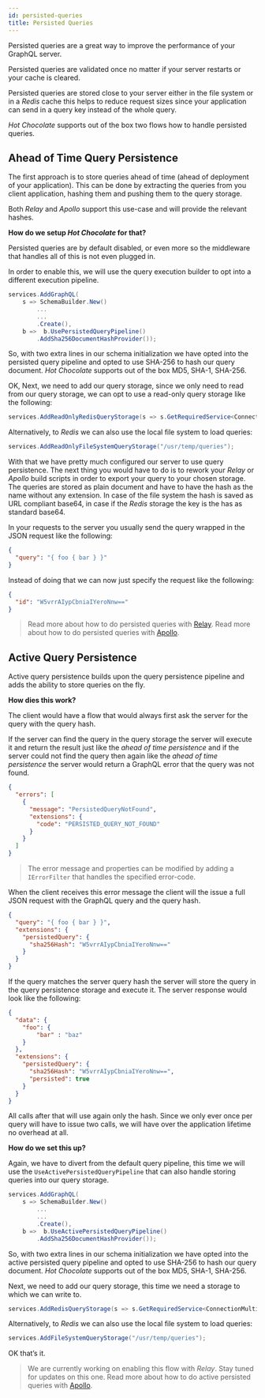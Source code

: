 ```yaml
---
id: persisted-queries
title: Persisted Queries
---
```


Persisted queries are a great way to improve the performance of your GraphQL server.

Persisted queries are validated once no matter if your server restarts or your cache is cleared.

Persisted queries are stored close to your server either in the file system or in a _Redis_ cache this helps to reduce request sizes since your application can send in a query key instead of the whole query.

_Hot Chocolate_ supports out of the box two flows how to handle persisted queries.

## Ahead of Time Query Persistence

The first approach is to store queries ahead of time (ahead of deployment of your application). This can be done by extracting the queries from you client application, hashing them and pushing them to the query storage.

Both _Relay_ and _Apollo_ support this use-case and will provide the relevant hashes.

**How do we setup _Hot Chocolate_ for that?**

Persisted queries are by default disabled, or even more so the middleware that handles all of this is not even plugged in.

In order to enable this, we will use the query execution builder to opt into a different execution pipeline.

```csharp
services.AddGraphQL(
    s => SchemaBuilder.New()
        ...
        ...
        .Create(),
    b =>  b.UsePersistedQueryPipeline()
        .AddSha256DocumentHashProvider());
```

So, with two extra lines in our schema initialization we have opted into the persisted query pipeline and opted to use SHA-256 to hash our query document. _Hot Chocolate_ supports out of the box MD5, SHA-1, SHA-256.

OK, Next, we need to add our query storage, since we only need to read from our query storage, we can opt to use a read-only query storage like the following:

```csharp
services.AddReadOnlyRedisQueryStorage(s => s.GetRequiredService<ConnectionMultiplexer>().GetDatabase());
```

Alternatively, to _Redis_ we can also use the local file system to load queries:

```csharp
services.AddReadOnlyFileSystemQueryStorage("/usr/temp/queries");
```

With that we have pretty much configured our server to use query persistence. The next thing you would have to do is to rework your _Relay_ or _Apollo_ build scripts in order to export your query to your chosen storage. The queries are stored as plain document and have to have the hash as the name without any extension. In case of the file system the hash is saved as URL compliant base64, in case if the _Redis_ storage the key is the has as standard base64.

In your requests to the server you usually send the query wrapped in the JSON request like the following:

```json
{
  "query": "{ foo { bar } }"
}
```

Instead of doing that we can now just specify the request like the following:

```json
{
  "id": "W5vrrAIypCbniaIYeroNnw=="
}
```

> Read more about how to do persisted queries with [Relay](https://relay.dev/docs/en/persisted-queries.html).
> Read more about how to do persisted queries with [Apollo](https://blog.apollographql.com/persisted-graphql-queries-with-apollo-client-119fd7e6bba5).

## Active Query Persistence

Active query persistence builds upon the query persistence pipeline and adds the ability to store queries on the fly.

**How dies this work?**

The client would have a flow that would always first ask the server for the query with the query hash.

If the server can find the query in the query storage the server will execute it and return the result just like the _ahead of time persistence_ and if the server could not find the query then again like the _ahead of time persistence_ the server would return a GraphQL error that the query was not found.

```json
{
  "errors": [
    {
      "message": "PersistedQueryNotFound",
      "extensions": {
        "code": "PERSISTED_QUERY_NOT_FOUND"
      }
    }
  ]
}
```

> The error message and properties can be modified by adding a `IErrorFilter` that handles the specified error-code.

When the client receives this error message the client will the issue a full JSON request with the GraphQL query and the query hash.

```json
{
  "query": "{ foo { bar } }",
  "extensions": {
    "persistedQuery": {
      "sha256Hash": "W5vrrAIypCbniaIYeroNnw=="
    }
  }
}
```

If the query matches the server query hash the server will store the query in the query persistence storage and execute it. The server response would look like the following:

```json
{
  "data": {
    "foo": {
        "bar" : "baz"
    }
  },
  "extensions": {
    "persistedQuery": {
      "sha256Hash": "W5vrrAIypCbniaIYeroNnw==",
      "persisted": true
    }
  }
}
```

All calls after that will use again only the hash. Since we only ever once per query will have to issue two calls, we will have over the application lifetime no overhead at all.

**How do we set this up?**

Again, we have to divert from the default query pipeline, this time we will use the `UseActivePersistedQueryPipeline` that can also handle storing queries into our query storage.

```csharp
services.AddGraphQL(
    s => SchemaBuilder.New()
        ...
        ...
        .Create(),
    b =>  b.UseActivePersistedQueryPipeline()
        .AddSha256DocumentHashProvider());
```

So, with two extra lines in our schema initialization we have opted into the active persisted query pipeline and opted to use SHA-256 to hash our query document. _Hot Chocolate_ supports out of the box MD5, SHA-1, SHA-256.

Next, we need to add our query storage, this time we need a storage to which we can write to.

```csharp
services.AddRedisQueryStorage(s => s.GetRequiredService<ConnectionMultiplexer>().GetDatabase());
```

Alternatively, to _Redis_ we can also use the local file system to load queries:

```csharp
services.AddFileSystemQueryStorage("/usr/temp/queries");
```

OK that’s it.

> We are currently working on enabling this flow with _Relay_. Stay tuned for updates on this one.
> Read more about how to do active persisted queries with [Apollo](https://medium.com/open-graphql/graphql-dynamic-persisted-queries-eb259700f1d3).
